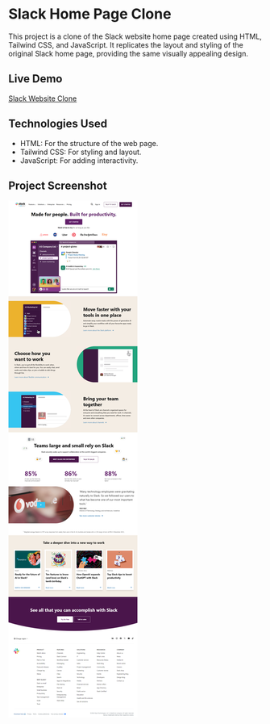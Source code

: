# Slack Home Page Clone

This project is a clone of the Slack website home page created using HTML, Tailwind CSS, and JavaScript. It replicates the layout and styling of the original Slack home page, providing the same visually appealing design.

## Live Demo

[Slack Website Clone](https://slack-clone-six-azure.vercel.app/)

## Technologies Used

- HTML: For the structure of the web page.
- Tailwind CSS: For styling and layout.
- JavaScript: For adding interactivity.

## Project Screenshot

![Screenshot_1](./Output/Screenshot.png)
